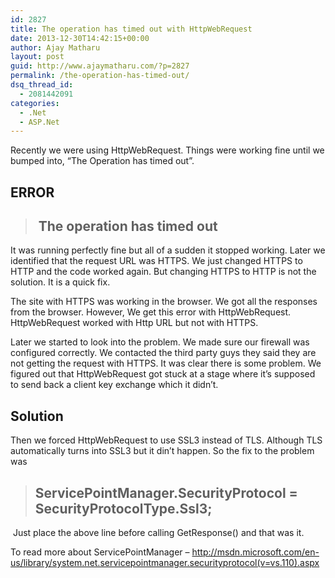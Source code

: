 ```yaml
---
id: 2827
title: The operation has timed out with HttpWebRequest
date: 2013-12-30T14:42:15+00:00
author: Ajay Matharu
layout: post
guid: http://www.ajaymatharu.com/?p=2827
permalink: /the-operation-has-timed-out/
dsq_thread_id:
  - 2081442091
categories:
  - .Net
  - ASP.Net
---
```

Recently we were using HttpWebRequest. Things were working fine until we bumped into, &#8220;The Operation has timed out&#8221;.

## ERROR

> ##  The operation has timed out

It was running perfectly fine but all of a sudden it stopped working. Later we identified that the request URL was HTTPS. We just changed HTTPS to HTTP and the code worked again. But changing HTTPS to HTTP is not the solution. It is a quick fix.

The site with HTTPS was working in the browser. We got all the responses from the browser. However, We get this error with HttpWebRequest. HttpWebRequest worked with Http URL but not with HTTPS.

Later we started to look into the problem. We made sure our firewall was configured correctly. We contacted the third party guys they said they are not getting the request with HTTPS. It was clear there is some problem. We figured out that HttpWebRequest got stuck at a stage where it&#8217;s supposed to send back a client key exchange which it didn&#8217;t.

## Solution

Then we forced HttpWebRequest to use SSL3 instead of TLS. Although TLS automatically turns into SSL3 but it din&#8217;t happen. So the fix to the problem was

> ## ServicePointManager.SecurityProtocol = SecurityProtocolType.Ssl3;

 Just place the above line before calling GetResponse() and that was it.

To read more about ServicePointManager &#8211; http://msdn.microsoft.com/en-us/library/system.net.servicepointmanager.securityprotocol(v=vs.110).aspx